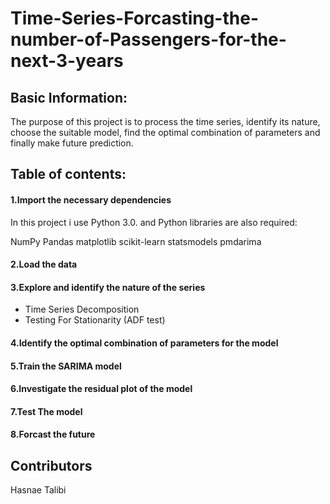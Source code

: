 # Time-Series-Forcasting-the-number-of-Passengers-for-the-next-3-years

## Basic Information:
The purpose of this project is to process the time series, identify its nature, choose the suitable model, find the optimal combination of parameters and finally make future prediction.

## Table of contents:
#### 1.Import the necessary dependencies
In this project i use Python 3.0. and Python libraries are also required:

NumPy
Pandas
matplotlib
scikit-learn
statsmodels
pmdarima

#### 2.Load the data
#### 3.Explore and identify the nature of the series
- Time Series Decomposition
- Testing For Stationarity (ADF test)
#### 4.Identify the optimal combination of parameters for the model
#### 5.Train the SARIMA model
#### 6.Investigate the residual plot of the model
#### 7.Test The model
#### 8.Forcast the future

## Contributors
Hasnae Talibi

